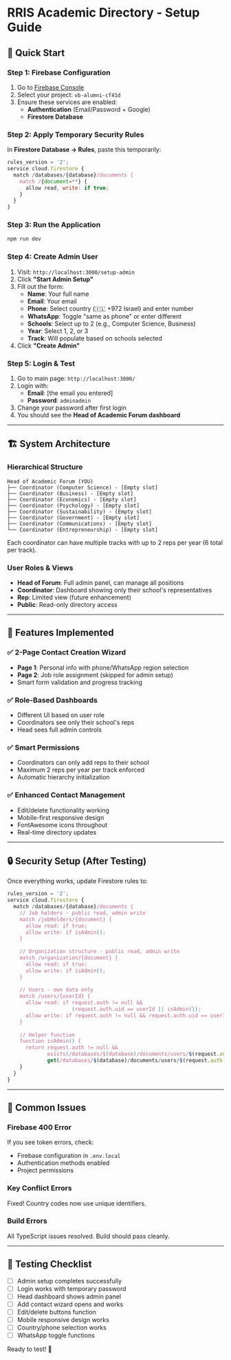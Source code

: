 # RRIS Academic Directory - Setup Guide

## 🚀 Quick Start

### Step 1: Firebase Configuration
1. Go to [Firebase Console](https://console.firebase.google.com)
2. Select your project: `vb-alumni-cf41d`
3. Ensure these services are enabled:
   - **Authentication** (Email/Password + Google)
   - **Firestore Database**

### Step 2: Apply Temporary Security Rules
In **Firestore Database → Rules**, paste this temporarily:

```javascript
rules_version = '2';
service cloud.firestore {
  match /databases/{database}/documents {
    match /{document=**} {
      allow read, write: if true;
    }
  }
}
```

### Step 3: Run the Application
```bash
npm run dev
```

### Step 4: Create Admin User
1. Visit: `http://localhost:3000/setup-admin`
2. Click **"Start Admin Setup"**
3. Fill out the form:
   - **Name**: Your full name
   - **Email**: Your email
   - **Phone**: Select country (🇮🇱 +972 Israel) and enter number
   - **WhatsApp**: Toggle "same as phone" or enter different
   - **Schools**: Select up to 2 (e.g., Computer Science, Business)
   - **Year**: Select 1, 2, or 3
   - **Track**: Will populate based on schools selected
4. Click **"Create Admin"**

### Step 5: Login & Test
1. Go to main page: `http://localhost:3000/`
2. Login with:
   - **Email**: [the email you entered]
   - **Password**: `adminadmin`
3. Change your password after first login
4. You should see the **Head of Academic Forum dashboard**

---

## 🏗️ System Architecture

### Hierarchical Structure
```
Head of Academic Forum (YOU)
├── Coordinator (Computer Science) - [Empty slot]
├── Coordinator (Business) - [Empty slot]  
├── Coordinator (Economics) - [Empty slot]
├── Coordinator (Psychology) - [Empty slot]
├── Coordinator (Sustainability) - [Empty slot]
├── Coordinator (Government) - [Empty slot]
├── Coordinator (Communications) - [Empty slot]
└── Coordinator (Entrepreneurship) - [Empty slot]
```

Each coordinator can have multiple tracks with up to 2 reps per year (6 total per track).

### User Roles & Views
- **Head of Forum**: Full admin panel, can manage all positions
- **Coordinator**: Dashboard showing only their school's representatives  
- **Rep**: Limited view (future enhancement)
- **Public**: Read-only directory access

---

## 🔧 Features Implemented

### ✅ 2-Page Contact Creation Wizard
- **Page 1**: Personal info with phone/WhatsApp region selection
- **Page 2**: Job role assignment (skipped for admin setup)
- Smart form validation and progress tracking

### ✅ Role-Based Dashboards  
- Different UI based on user role
- Coordinators see only their school's reps
- Head sees full admin controls

### ✅ Smart Permissions
- Coordinators can only add reps to their school
- Maximum 2 reps per year per track enforced
- Automatic hierarchy initialization

### ✅ Enhanced Contact Management
- Edit/delete functionality working
- Mobile-first responsive design
- FontAwesome icons throughout
- Real-time directory updates

---

## 🔒 Security Setup (After Testing)

Once everything works, update Firestore rules to:

```javascript
rules_version = '2';
service cloud.firestore {
  match /databases/{database}/documents {
    // Job holders - public read, admin write
    match /jobHolders/{document} {
      allow read: if true;
      allow write: if isAdmin();
    }
    
    // Organization structure - public read, admin write  
    match /organization/{document} {
      allow read: if true;
      allow write: if isAdmin();
    }
    
    // Users - own data only
    match /users/{userId} {
      allow read: if request.auth != null && 
                     (request.auth.uid == userId || isAdmin());
      allow write: if request.auth != null && request.auth.uid == userId;
    }
    
    // Helper function
    function isAdmin() {
      return request.auth != null && 
             exists(/databases/$(database)/documents/users/$(request.auth.uid)) &&
             get(/databases/$(database)/documents/users/$(request.auth.uid)).data.isAdmin == true;
    }
  }
}
```

---

## 🐛 Common Issues

### Firebase 400 Error
If you see token errors, check:
- Firebase configuration in `.env.local`
- Authentication methods enabled
- Project permissions

### Key Conflict Errors
Fixed! Country codes now use unique identifiers.

### Build Errors
All TypeScript issues resolved. Build should pass cleanly.

---

## 📱 Testing Checklist

- [ ] Admin setup completes successfully
- [ ] Login works with temporary password
- [ ] Head dashboard shows admin panel
- [ ] Add contact wizard opens and works
- [ ] Edit/delete buttons function
- [ ] Mobile responsive design works
- [ ] Country/phone selection works
- [ ] WhatsApp toggle functions

Ready to test! 🎉